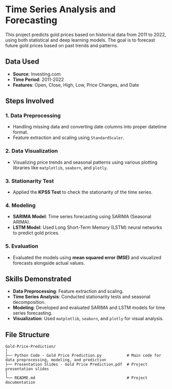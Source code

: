 # Time Series Analysis and Forecasting

This project predicts gold prices based on historical data from 2011 to 2022, using both statistical and deep learning models. The goal is to forecast future gold prices based on past trends and patterns.

## Data Used
- **Source**: Investing.com
- **Time Period**: 2011-2022
- **Features**: Open, Close, High, Low, Price Changes, and Date

## Steps Involved

### 1. **Data Preprocessing**
   - Handling missing data and converting date columns into proper datetime format.
   - Feature extraction and scaling using `StandardScaler`.

### 2. **Data Visualization**
   - Visualizing price trends and seasonal patterns using various plotting libraries like `matplotlib`, `seaborn`, and `plotly`.

### 3. **Stationarity Test**
   - Applied the **KPSS Test** to check the stationarity of the time series.

### 4. **Modeling**
   - **SARIMA Model**: Time series forecasting using SARIMA (Seasonal ARIMA).
   - **LSTM Model**: Used Long Short-Term Memory (LSTM) neural networks to predict gold prices.

### 5. **Evaluation**
   - Evaluated the models using **mean squared error (MSE)** and visualized forecasts alongside actual values.

## Skills Demonstrated
- **Data Preprocessing**: Feature extraction and scaling.
- **Time Series Analysis**: Conducted stationarity tests and seasonal decomposition.
- **Modeling**: Developed and evaluated SARIMA and LSTM models for time series forecasting.
- **Visualization**: Used `matplotlib`, `seaborn`, and `plotly` for visual analysis.

## File Structure

```plaintext
Gold-Price-Prediction/
│
├── Python Code - Gold Price Prediction.py           # Main code for data preprocessing, modeling, and prediction
├── Presentation Slides - Gold Price Prediction.pdf  # Project presentation slides
│
└── README.md                                        # Project documentation
```

